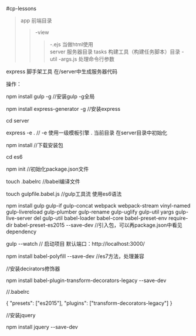 ﻿#cp-lessons
 
 
>app     前端目录
>>-view  
>>> -.ejs 当做html使用        
>server  服务器目录
>tasks   构建工具（构建任务脚本）目录
>>-util
>>>-args.js   处理命令行参数
        



express    脚手架工具      在/server中生成服务器代码


操作：

npm install gulp -g     //安装gulp  -g全局

npm install express-generator -g    //安装express

cd server

express -e .       // -e 使用一级模板引擎  . 当前目录      在server目录中初始化

npm install         //下载安装包

cd es6

npm init  //初始化package.json文件

touch .babelrc  //babel编译文件

touch gulpfile.babel.js     //gulp工具流  使用es6语法


npm install gulp gulp-if gulp-concat webpack webpack-stream vinyl-named gulp-livereload gulp-plumber 
gulp-rename  gulp-uglify gulp-util yargs gulp-live-server del gulp-util babel-loader babel-core 
babel-preset-env require-dir babel-preset-es2015 --save-dev
//引入包，可以再package.json中看见dependency

gulp --watch    //  启动项目  默认端口：http://localhost:3000/

npm install babel-polyfill --save-dev   //es7方法，处理兼容


//安装decirators修饰器

npm install babel-plugin-transform-decorators-legacy --save-dev

//.babelrc

{
  "presets": ["es2015"],
  "plugins": ["transform-decorators-legacy"]
}


//安装jquery

npm install jquery --save-dev

